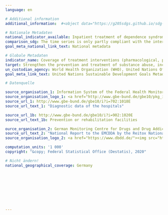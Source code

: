 ```yaml
---
language: en

# Additional information
additional_information:  #<object data="https://g205sdgs.github.io/sdg-indicators/public/AddInfos/de/3.5.1.pdf "height="1200px" width="100%"><iframe src="https://g205sdgs.github.io/sdg-indicators/public/AddInfos/de/3.5.1.pdf" height="1200px" width="100%"></iframe></object>

# Nationale Metadaten
national_indicator_available: Inpatient treatment of dependence syndrom due to psychoactive substance use <br> Inpatient treatment of alcohol dependence
comparison_sdg: The time series is only partly compliant with the international metadata description because only inpatient treatment is covered.
goal_meta_national_link_text: National metadata

# Globale Metadaten
indicator_name: Coverage of treatment interventions (pharmacological, psychosocial and rehabilitation and aftercare services) for substance use disorders
target: Strengthen the prevention and treatment of substance abuse, including narcotic drug abuse and harmful use of alcohol
un_custodian_agency: World Health Organization (WHO), United Nations Office on Drugs and Crime (UNODC)
goal_meta_link_text: United Nations Sustainable Development Goals Metadata

# Datenquelle

source_organisation_1: Information System of the Federal Health Monitoring (GBE)
source_organisation_logo_1: <a href="http://www.gbe-bund.de/gbe10/pkg_isgbe5.prc_isgbe?p_uid=gast&p_aid=50815950&p_sprache=E"><img src="https://g205sdgs.github.io/sdg-indicators/public/LogosEn/gbe.png" alt="Logo GBE" /></a>
source_url_1: http://www.gbe-bund.de/gbe10/i?i=702:1018E
source_url_text_1: "Diagnostic data of the hospitals"

source_url_1b: http://www.gbe-bund.de/gbe10/i?i=902:1020E
source_url_text_1b: Prevention or rehabilitation facilities

ource_organisation_2: German Monitoring Centre for Drugs and Drug Addiction (DBDD)
source_url_text_2: "National Report to the EMCDDA by the Reitox National Focal Point, Workbook Drugs"
source_organisation_logo_2: <a href="https://www.dbdd.de/"><img src="https://g205sdgs.github.io/sdg-indicators/public/LogosEn/dbdd.png" alt="Logo DBDD" /></a>

computation_units: '1 000'
copyright: "&copy; Federal Statistical Office (Destatis), 2020"

# Nicht ändern!
national_geographical_coverage: Germany









---
```

